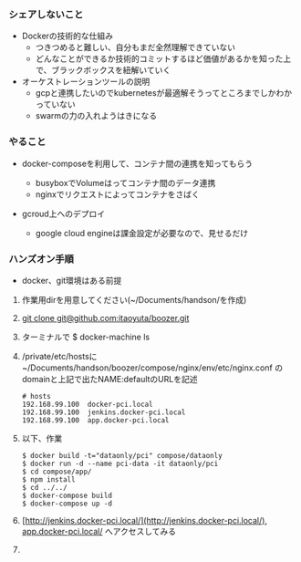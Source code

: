 ### シェアしないこと
- Dockerの技術的な仕組み
	* つきつめると難しい、自分もまだ全然理解できていない
	* どんなことができるか技術的コミットするほど価値があるかを知った上で、ブラックボックスを紐解いていく
- オーケストレーションツールの説明
	* gcpと連携したいのでkubernetesが最適解そうってところまでしかわかっていない
	* swarmの力の入れようはきになる 

### やること
- docker-composeを利用して、コンテナ間の連携を知ってもらう
	* busyboxでVolumeはってコンテナ間のデータ連携
	* nginxでリクエストによってコンテナをさばく

- gcroud上へのデプロイ
	* google cloud engineは課金設定が必要なので、見せるだけ

### ハンズオン手順
* docker、git環境はある前提

1. 作業用dirを用意してください(~/Documents/handson/を作成)
2. [git clone git@github.com:itaoyuta/boozer.git](https://github.com/itaoyuta/boozer)
3. ターミナルで $ docker-machine ls 
4. /private/etc/hostsに ~/Documents/handson/boozer/compose/nginx/env/etc/nginx.conf のdomainと上記で出たNAME:defaultのURLを記述

	```
	# hosts
	192.168.99.100  docker-pci.local
	192.168.99.100  jenkins.docker-pci.local
	192.168.99.100  app.docker-pci.local
	```

5. 以下、作業

	```
	$ docker build -t="dataonly/pci" compose/dataonly
	$ docker run -d --name pci-data -it dataonly/pci
	$ cd compose/app/
	$ npm install
	$ cd ../../
	$ docker-compose build
	$ docker-compose up -d
	```

6. [http://jenkins.docker-pci.local/](http://jenkins.docker-pci.local/), [app.docker-pci.local/](app.docker-pci.local/) へアクセスしてみる
7. 